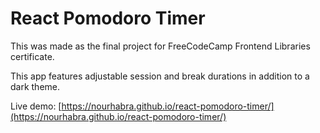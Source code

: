 # React Pomodoro Timer

This was made as the final project for FreeCodeCamp Frontend Libraries certificate.

This app features adjustable session and break durations in addition to a dark theme.

Live demo: [https://nourhabra.github.io/react-pomodoro-timer/](https://nourhabra.github.io/react-pomodoro-timer/)
